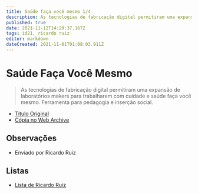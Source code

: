 ```yaml
---
title: Saúde faça você mesmo 1/4
description: As tecnologias de fabricação digital permitiram uma expansão de laboratórios makers para trabalharem com cuidade e saúde faça você mesmo. 
published: true
date: 2021-11-12T14:29:37.167Z
tags: id21, ricardo ruiz
editor: markdown
dateCreated: 2021-11-01T01:08:03.911Z
---
```


# Saúde Faça Você Mesmo

> As tecnologias de fabricação digital permitiram uma expansão de laboratórios makers para trabalharem com cuidade e saúde faça você mesmo. Ferramenta para pedagogia e inserção social.

 - [Título Original](https://www.thingiverse.com/search?q=healthcare&type=things&sort=relevant)
 - [Cópia no Web Archive](https://web.archive.org/web/20210924125743/https://www.thingiverse.com/search?q=healthcare&type=things&sort=relevant)

## Observações

- Enviado por Ricardo Ruiz

## Listas

- [Lista de Ricardo Ruiz](/listas/ricardo-ruiz)